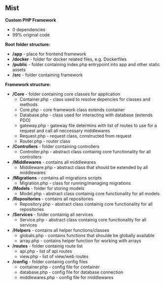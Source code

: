 ## Mist

**Custom PHP Framework**
- 0 dependencies
- 99% original code

**Root folder structure:**
- **/app** - place for frontend framework
- **/docker** - folder for docker related files, e.g. Dockerfiles
- **/public** - folder containing index.php entrypoint into app and other static assets
- **/src** - folder containing framework

**Framework structure:**
- **/Core** - folder containing core classes for application
	- Container.php - class used to resolve depencies for classes and methods
	- Core.php - core framework class extends container
	- Database.php - class used for interacting with database (extends PDO)
	- gateway.php - gateway file determins with list of routes to use for a request and call all neccessary middlewares
	- Request.php - request class, constructed from request
	- Router.php - router class
- **/Controllers** - folder containing controllers
   - Controller.php - abstract class containig core functionality for all controllers
- **/Middlewares** - contains all middlewares
	- Middleware.php - abstract class that should be extended by all middlewares
- **/Migrations** - contains all migrations scripts
	- Migration.php - class for running/managing migrations
- **/Models** - folder for storing models
	- Model.php - abstract class containig core functionality for all models
- **/Repositories** - contains all repositories
	- Repository.php - abstract class containig core functionality for all repositories
- **/Services** - folder containig all services
	- Service.php - abstract class containig core functionality for all services
- **/Helpers** - contains all helper functions/classes
	- globals.php - contains functions that shoulde be globally available
	- array.php - contains helper function for working with arrays
- **/routes** - folder containig route list
	- api.php - list of api routes
	- view.php - list of view/web routes
- **/config** - folder containig config files
	- container.php - config file for container
	- database.php - config file for database connection
	- middlewares.php - config file for middlewares
